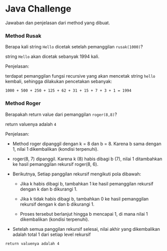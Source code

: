 
# Java Challenge

Jawaban dan penjelasan dari method yang dibuat.

### Method Rusak
Berapa kali string `Hello` dicetak setelah pemanggilan `rusak(1000)`?


string `Hello` akan dicetak sebanyak 1994 kali.

Penjelasan:

terdapat pemanggilan fungsi recursive yang akan mencetak string `hello` kembali, sehingga dilakukan pencetakan sebanyak:

`1000 + 500 + 250 + 125 + 62 + 31 + 15 + 7 + 3 + 1 = 1994`


### Method Roger
Berapakah return value dari pemanggilan `roger(8,8)`?


return valuenya adalah `4`


Penjelasan:

- Method roger dipanggil dengan k = 8 dan b = 8. Karena b sama dengan 1, nilai 1 dikembalikan (kondisi terpenuhi).

- roger(8, 7) dipanggil. Karena k (8) habis dibagi b (7), nilai 1 ditambahkan ke hasil pemanggilan rekursif roger(8, 6).

- Berikutnya, Setiap panggilan rekursif mengikuti pola dibawah:
    - Jika k habis dibagi b, tambahkan 1 ke hasil pemanggilan   rekursif dengan k dan b dikurangi 1.

    - Jika k tidak habis dibagi b, tambahkan 0 ke hasil pemanggilan rekursif dengan k dan b dikurangi 1.

    - Proses tersebut berlanjut hingga b mencapai 1, di mana nilai 1 dikembalikan (kondisi terpenuhi).

- Setelah semua panggilan rekursif selesai, nilai akhir yang dikembalikan adalah total 1 dari setiap level rekursif

`return valuenya adalah 4`
